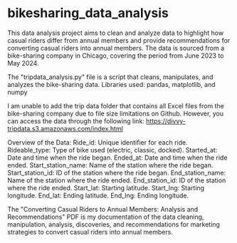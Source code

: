 # bikesharing_data_analysis
This data analysis project aims to clean and analyze data to highlight how casual riders differ from annual members and provide recommendations for converting casual riders into annual members. The data is sourced from a bike-sharing company in Chicago, covering the period from June 2023 to May 2024.

The "tripdata_analysis.py" file is a script that cleans, manipulates, and analyzes the bike-sharing data. Libraries used: pandas, matplotlib, and numpy

I am unable to add the trip data folder that contains all Excel files from the bike-sharing company due to file size limitations on Github. However, you can access the data through the following link: https://divvy-tripdata.s3.amazonaws.com/index.html

Overview of the Data:
Ride_id: Unique identifier for each ride.
Rideable_type: Type of bike used (electric, classic, docked).
Started_at: Date and time when the ride began.
Ended_at: Date and time when the ride ended.
Start_station_name: Name of the station where the ride began.
Start_station_id: ID of the station where the ride began.
End_station_name: Name of the station where the ride ended.
End_station_id: ID of the station where the ride ended.
Start_lat: Starting latitude.
Start_lng: Starting longitude.
End_lat: Ending latitude.
End_lng: Ending longitude.

The "Converting Casual Riders to Annual Members: Analysis and Recommendations" PDF is my documentation of the data cleaning, manipulation, analysis, discoveries, and recommendations for marketing strategies to convert casual riders into annual members.
